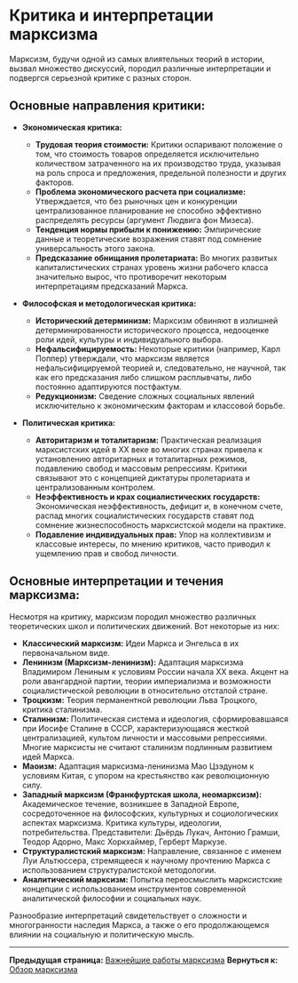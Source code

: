# Критика и интерпретации марксизма

Марксизм, будучи одной из самых влиятельных теорий в истории, вызвал множество дискуссий, породил различные интерпретации и подвергся серьезной критике с разных сторон.

## Основные направления критики:

* **Экономическая критика:**
    * **Трудовая теория стоимости:** Критики оспаривают положение о том, что стоимость товаров определяется исключительно количеством затраченного на их производство труда, указывая на роль спроса и предложения, предельной полезности и других факторов.
    * **Проблема экономического расчета при социализме:** Утверждается, что без рыночных цен и конкуренции централизованное планирование не способно эффективно распределять ресурсы (аргумент Людвига фон Мизеса).
    * **Тенденция нормы прибыли к понижению:** Эмпирические данные и теоретические возражения ставят под сомнение универсальность этого закона.
    * **Предсказание обнищания пролетариата:** Во многих развитых капиталистических странах уровень жизни рабочего класса значительно вырос, что противоречит некоторым интерпретациям предсказаний Маркса.

* **Философская и методологическая критика:**
    * **Исторический детерминизм:** Марксизм обвиняют в излишней детерминированности исторического процесса, недооценке роли идей, культуры и индивидуального выбора.
    * **Нефальсифицируемость:** Некоторые критики (например, Карл Поппер) утверждали, что марксизм является нефальсифицируемой теорией и, следовательно, не научной, так как его предсказания либо слишком расплывчаты, либо постоянно адаптируются постфактум.
    * **Редукционизм:** Сведение сложных социальных явлений исключительно к экономическим факторам и классовой борьбе.

* **Политическая критика:**
    * **Авторитаризм и тоталитаризм:** Практическая реализация марксистских идей в XX веке во многих странах привела к установлению авторитарных и тоталитарных режимов, подавлению свобод и массовым репрессиям. Критики связывают это с концепцией диктатуры пролетариата и централизованным контролем.
    * **Неэффективность и крах социалистических государств:** Экономическая неэффективность, дефицит и, в конечном счете, распад многих социалистических государств ставят под сомнение жизнеспособность марксистской модели на практике.
    * **Подавление индивидуальных прав:** Упор на коллективизм и классовые интересы, по мнению критиков, часто приводил к ущемлению прав и свобод личности.

## Основные интерпретации и течения марксизма:

Несмотря на критику, марксизм породил множество различных теоретических школ и политических движений. Вот некоторые из них:

* **Классический марксизм:** Идеи Маркса и Энгельса в их первоначальном виде.
* **Ленинизм (Марксизм-ленинизм):** Адаптация марксизма Владимиром Лениным к условиям России начала XX века. Акцент на роли авангардной партии, теории империализма и возможности социалистической революции в относительно отсталой стране.
* **Троцкизм:** Теория перманентной революции Льва Троцкого, критика сталинизма.
* **Сталинизм:** Политическая система и идеология, сформировавшаяся при Иосифе Сталине в СССР, характеризующаяся жесткой централизацией, культом личности и массовыми репрессиями. Многие марксисты не считают сталинизм подлинным развитием идей Маркса.
* **Маоизм:** Адаптация марксизма-ленинизма Мао Цзэдуном к условиям Китая, с упором на крестьянство как революционную силу.
* **Западный марксизм (Франкфуртская школа, неомарксизм):** Академическое течение, возникшее в Западной Европе, сосредоточенное на философских, культурных и социологических аспектах марксизма. Критика культуры, идеологии, потребительства. Представители: Дьёрдь Лукач, Антонио Грамши, Теодор Адорно, Макс Хоркхаймер, Герберт Маркузе.
* **Структуралистский марксизм:** Направление, связанное с именем Луи Альтюссера, стремящееся к научному прочтению Маркса с использованием структуралистской методологии.
* **Аналитический марксизм:** Попытка переосмыслить марксистские концепции с использованием инструментов современной аналитической философии и социальных наук.

Разнообразие интерпретаций свидетельствует о сложности и многогранности наследия Маркса, а также о его продолжающемся влиянии на социальную и политическую мысль.

---

**Предыдущая страница:** [Важнейшие работы марксизма](major_works.md)
**Вернуться к:** [Обзор марксизма](marxism_overview.md)

